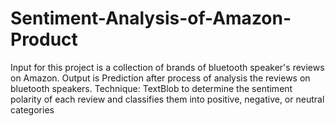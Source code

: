 # Sentiment-Analysis-of-Amazon-Product
Input for this project is a collection of brands of bluetooth speaker's reviews on Amazon. Output is Prediction after process of analysis the reviews on bluetooth speakers. Technique: TextBlob to determine the sentiment polarity of each review and classifies them into positive, negative, or neutral categories
